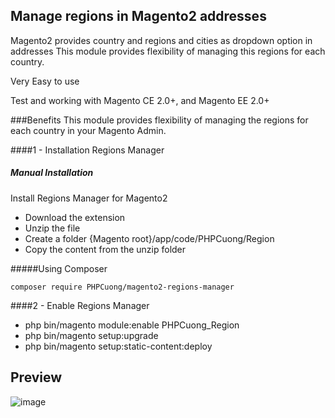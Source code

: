 ## Manage regions in Magento2 addresses
Magento2 provides country and regions and cities as dropdown option in addresses This module provides flexibility of managing this regions for each country.

Very Easy to use

Test and working with Magento CE 2.0+, and Magento EE 2.0+

###Benefits
This module provides flexibility of managing the regions for each country in your Magento Admin.

####1 - Installation Regions Manager
##### Manual Installation
Install Regions Manager for Magento2
 * Download the extension
 * Unzip the file
 * Create a folder {Magento root}/app/code/PHPCuong/Region
 * Copy the content from the unzip folder


#####Using Composer

```
composer require PHPCuong/magento2-regions-manager

```

####2 - Enable Regions Manager
 * php bin/magento module:enable PHPCuong_Region
 * php bin/magento setup:upgrade
 * php bin/magento setup:static-content:deploy

## Preview
![image](https://raw.githubusercontent.com/PHPCuong/magento2-regions-manager/master/regions-manager.png)
